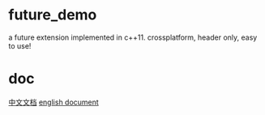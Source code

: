 # future_demo
a future extension implemented in c++11. crossplatform, header only, easy to use!

# doc

[中文文档](https://github.com/topcpporg/future/blob/master/docs/Future.md)
[english document](https://github.com/topcpporg/future/blob/master/docs/Future_en.md)
